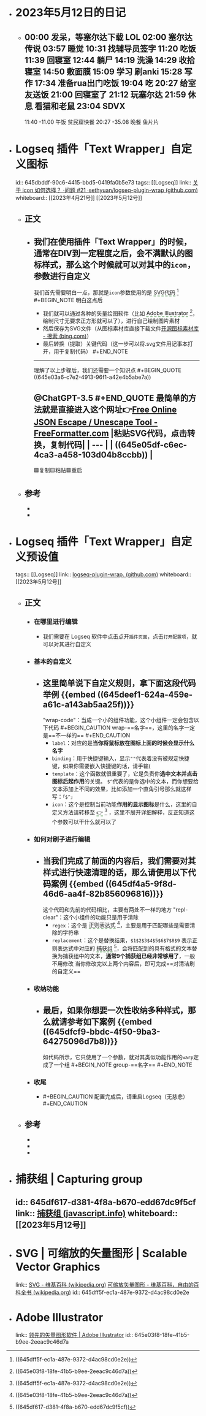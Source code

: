 - # 2023年5月12日的日记
	- 00:00
	  发呆，等塞尔达下载
	  LOL
	  02:00
	  塞尔达传说
	  03:57
	  睡觉
	  10:31
	  找辅导员签字
	  11:20
	  吃饭
	  11:39
	  回寝室
	  12:44
	  躺尸
	  14:19
	  洗澡
	  14:29
	  收拾寝室
	  14:50
	  敷面膜
	  15:09
	  学习
	  刷anki
	  15:28
	  写作
	  17:34
	  准备rua出门吃饭
	  19:04
	  吃
	  20:27
	  给室友送饭
	  21:00
	  回寝室了
	  21:12
	  玩塞尔达
	  21:59
	  休息
	  看猫和老鼠
	  23:04
	  SDVX
	  ---
	  11:40
	  -11.00
	  午饭
	  贫民窟快餐
	  20:27
	  -35.08
	  晚餐
	  鱼片片
- # Logseq 插件「Text Wrapper」自定义图标
  id:: 645dbddf-90c6-4415-bbd5-0419fa0b5e73
  tags:: [[Logseq]]
  link:: [关于 icon 如何选择？ ·问题 #21 ·sethyuan/logseq-plugin-wrap (github.com)](https://github.com/sethyuan/logseq-plugin-wrap/issues/21#issuecomment-1423519967)
  whiteboard:: [[2023年4月21号]] [[2023年5月12号]]
	- ## 正文
		- 我们在使用插件「Text Wrapper」的时候，通常在DIV到一定程度之后，会不满默认的图标样式，那么这个时候就可以对其中的`icon`，参数进行自定义
		  ---
		  我们首先需要明白一点，那就是`icon`参数使用的是 <span style="border-bottom:2px dashed DarkSeaGreen;">SVG代码</span> [^1]
		  #+BEGIN_NOTE
		  明白这点后 
		  * 我们就可以通过各种的矢量绘图软件（比如 <span style="border-bottom:2px dashed DarkSeaGreen;">Adobe Illustrator</span> [^2]，绘制尺寸无要求正方形就可以了），进行自己绘制图片素材
		  * 然后保存为SVG文件（从图标素材库直接下载文件[开源图标素材库 - 搜索 (bing.com)](https://cn.bing.com/search?pglt=129&q=%E5%BC%80%E6%BA%90%E5%9B%BE%E6%A0%87%E7%B4%A0%E6%9D%90%E5%BA%93&cvid=fb2d466368cd4eb5a556662898d0a0ae&aqs=edge..69i57.10967j0j1&FORM=ANNTA1&PC=U531)）
		  * 最后转换（提取）关键代码（这一步可以将.svg文件用记事本打开，用于复制代码）
		  #+END_NOTE
		  ---
		  理解了以上步骤后，我们还需要一个知识点
		  #+BEGIN_QUOTE
		  ((645e03a6-c7e2-4913-96f1-a42e4b5abe7a))
		  
		  @ChatGPT-3.5
		  #+END_QUOTE
		  最简单的方法就是直接进入这个网址👉[Free Online JSON Escape / Unescape Tool - FreeFormatter.com](https://www.freeformatter.com/json-escape.html)
		  |粘贴**SVG代码**，点击转换，复制代码|
		  | --- |
		  | ((645e05df-c6ec-4ca3-a458-103d04b8ccbb)) |
		  ---
		  🟩复制🟨粘贴🟥重启
	- ## 参考
		- [^1]: ((645dff5f-ec1a-487e-9372-d4ac98cd0e2e))
		- [^2]: ((645e03f8-18fe-41b5-b9ee-2eeac9c46d7a))
- # Logseq 插件「Text Wrapper」自定义预设值
  tags:: [[Logseq]]
  link:: [logseq-plugin-wrap. (github.com)](https://github.com/sethyuan/logseq-plugin-wrap)
  whiteboard:: [[2023年5月12号]]
	- ## 正文
		- ### 在哪里进行编辑
			- 我们需要在 Logseq 软件中点击点开`插件页面`，点击`打开配置项`，就可以对其进行自定义
		- ### 基本的自定义
			- 这里简单说下自定义规则，拿下面这段代码举例
			  {{embed ((645deef1-624a-459e-a61c-a143ab5aa25f))}}
			  ---
			  "wrap-code"：当成一个小的组件功能，这个小组件一定会包含以下代码
			  #+BEGIN_CAUTION
			  wrap-==名字==，这里的名字一定是==不一样的==
			  #+END_CAUTION 
			  * `label`：对应的是**当你将鼠标放在图标上面的时候会显示什么名字**
			  * `binding`：用于快捷键输入，显示`""`代表着没有被规定快捷键，如果你需要嵌入快捷键的话，请手输(
			  * `template`：这个函数就很重要了，它是负责你**选中文本并点击图标后起作用**的关键。
			  `$^`代表的是你选中的文本，而你想要给文本添加上不同的效果，比如添加一个直角引号那么就这样写：`「$^」`
			  * `icon`：这个是控制当前功能**作用的显示图标**是什么，这里的自定义方法请转移至 <span style="border-bottom:2px dashed DarkSeaGreen;">👉</span> [^1] ，这里不展开详细解释，反正知道这个参数可以干什么就可以了
		- ### 如何对刷子进行编辑
			- 当我们完成了前面的内容后，我们需要对其样式进行快速清理的话，那么请使用以下代码案例
			  {{embed ((645df4a5-9f8d-46d6-aa4f-82b856096816))}}
			  ---
			  这个代码和先前的代码相比，主要有两处不一样的地方
			  "repl-clear"：这个小组件的功能只是用于清除
			  * `regex`：这个是 <span style="border-bottom:2px dashed DarkSeaGreen;">正则表达式</span> [^2]，主要是用于匹配哪些是需要清除的字符串
			  * `replacement`：这个是替换结果，`$1$2$3$4$5$6$7$8$9` 表示正则表达式中对应的 <span style="border-bottom:2px dashed DarkSeaGreen;">捕获组</span> [^3]，会将匹配到的具有格式的文本替换为捕获组中的文本，**通常9个捕获组已经非常够用了**，一般不用修改
			  当你修改完以上两个内容后，即可完成==对清洁刷的自定义==
		- ### 收纳功能
			- 最后，如果你想要一次性收纳多种样式，那么就请参考如下案例
			  {{embed ((645dfcf9-bbdc-4f50-9ba3-64275096d7b8))}}
			  ---
			  如代码所示，它只使用了一个参数，就对其类似功能作用的`warp`定成了一个组
			  #+BEGIN_NOTE
			  group-==名字==
			  #+END_NOTE
		- ### 收尾
			- #+BEGIN_CAUTION
			  配置完成后，请重启Logseq（无慈悲）
			  #+END_CAUTION
	- ## 参考
		- [^1]: ((645dbddf-90c6-4415-bbd5-0419fa0b5e73))
		- [^2]: ((645736dc-c077-4673-a89a-97fa009243ff))
		- [^3]: ((645df617-d381-4f8a-b670-edd67dc9f5cf))
- # 捕获组 | Capturing group
  id:: 645df617-d381-4f8a-b670-edd67dc9f5cf
  link:: [捕获组 (javascript.info)](https://zh.javascript.info/regexp-groups)
  whiteboard:: [[2023年5月12号]]
	-
- # SVG | 可缩放的矢量图形 | Scalable Vector Graphics
  link:: [SVG - 维基百科 (wikipedia.org)](https://en.wikipedia.org/wiki/SVG) [可缩放矢量图形 - 维基百科，自由的百科全书 (wikipedia.org)](https://zh.wikipedia.org/wiki/%E5%8F%AF%E7%B8%AE%E6%94%BE%E5%90%91%E9%87%8F%E5%9C%96%E5%BD%A2)
  id:: 645dff5f-ec1a-487e-9372-d4ac98cd0e2e
- # Adobe Illustrator
  link:: [领先的矢量图形软件 | Adobe Illustrator](https://www.adobe.com/cn/products/illustrator.html)
  id:: 645e03f8-18fe-41b5-b9ee-2eeac9c46d7a